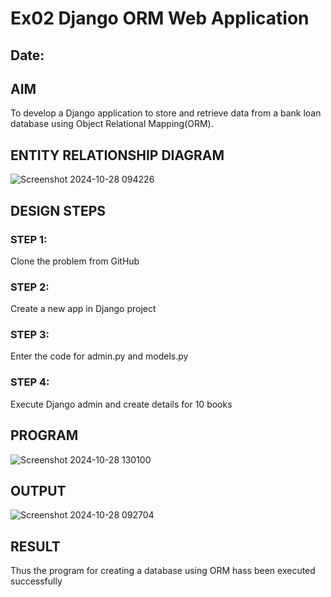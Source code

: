 # Ex02 Django ORM Web Application
## Date: 

## AIM
To develop a Django application to store and retrieve data from a bank loan database using Object Relational Mapping(ORM).

## ENTITY RELATIONSHIP DIAGRAM
![Screenshot 2024-10-28 094226](https://github.com/user-attachments/assets/1232a685-a0d0-4519-b6b5-27e200e178f8)



## DESIGN STEPS

### STEP 1:
Clone the problem from GitHub

### STEP 2:
Create a new app in Django project

### STEP 3:
Enter the code for admin.py and models.py

### STEP 4:
Execute Django admin and create details for 10 books

## PROGRAM
![Screenshot 2024-10-28 130100](https://github.com/user-attachments/assets/e89617b1-f001-4b5a-8096-1fb6a6269aea)



## OUTPUT

![Screenshot 2024-10-28 092704](https://github.com/user-attachments/assets/b8d12413-bc48-445f-93b4-435be0942b52)


## RESULT
Thus the program for creating a database using ORM hass been executed successfully

